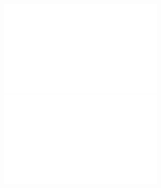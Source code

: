 ![](https://github.com/josephcrowell/github-stats/blob/master/generated/overview.svg) ![](https://github.com/josephcrowell/github-stats/blob/master/generated/languages.svg)

